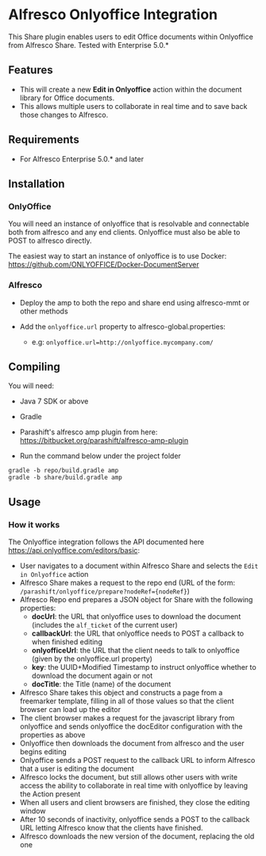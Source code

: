 # Alfresco Onlyoffice Integration

This Share plugin enables users to edit Office documents within Onlyoffice from Alfresco Share. Tested with Enterprise 5.0.\*

## Features
* This will create a new **Edit in Onlyoffice** action within the document library for Office documents.
* This allows multiple users to collaborate in real time and to save back those changes to Alfresco.


## Requirements
* For Alfresco Enterprise 5.0.\* and later

## Installation

### OnlyOffice

You will need an instance of onlyoffice that is resolvable and
connectable both from alfresco and any end clients.  Onlyoffice must
also be able to POST to alfresco directly.

The easiest way to start an instance of onlyoffice is to use Docker: https://github.com/ONLYOFFICE/Docker-DocumentServer

### Alfresco

* Deploy the amp to both the repo and share end using alfresco-mmt or
  other methods

* Add the `onlyoffice.url` property to alfresco-global.properties:
  * e.g:  `onlyoffice.url=http://onlyoffice.mycompany.com/`

## Compiling

You will need:

* Java 7 SDK or above

* Gradle

* Parashift's alfresco amp plugin from here: https://bitbucket.org/parashift/alfresco-amp-plugin

* Run the command below under the project folder
```
gradle -b repo/build.gradle amp
gradle -b share/build.gradle amp
```

## Usage
### How it works

The Onlyoffice integration follows the API documented here
https://api.onlyoffice.com/editors/basic:

* User navigates to a document within Alfresco Share and selects the
  `Edit in Onlyoffice` action
* Alfresco Share makes a request to the repo end (URL of the form: `/parashift/onlyoffice/prepare?nodeRef={nodeRef}`)
* Alfresco Repo end prepares a JSON object for Share with the following
  properties:
  * **docUrl**: the URL that onlyoffice uses to download the document
    (includes the `alf_ticket` of the current user)
  * **callbackUrl**: the URL that onlyoffice needs to POST a callback to
    when finished editing
  * **onlyofficeUrl**: the URL that the client needs to talk to onlyoffice
    (given by the onlyoffice.url property)
  * **key**: the UUID+Modified Timestamp to instruct onlyoffice whether to download the document again or not
  * **docTitle**: the Title (name) of the document
* Alfresco Share takes this object and constructs a page from a
  freemarker template, filling in all of those values so that the client
browser can load up the editor
* The client browser makes a request for the javascript library from
  onlyoffice and sends onlyoffice the docEditor configuration with the
properties as above
* Onlyoffice then downloads the document from alfresco and the user begins editing
* Onlyoffice sends a POST request to the callback URL to inform Alfresco
  that a user is editing the document
* Alfresco locks the document, but still allows other users with write access
  the ability to collaborate in real time with onlyoffice by leaving the Action present
* When all users and client browsers are finished, they close the
  editing window
* After 10 seconds of inactivity, onlyoffice sends a POST to the
  callback URL letting Alfresco know that the clients have finished.
* Alfresco downloads the new version of the document, replacing the old
  one